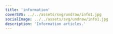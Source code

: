 ```yaml
---
title: 'information'
coverSVG: ../../assets/svg/undraw/info1.jpg
socialImage: ../../assets/svg/undraw/info1.jpg
description: 'Information articles.'
---
```

